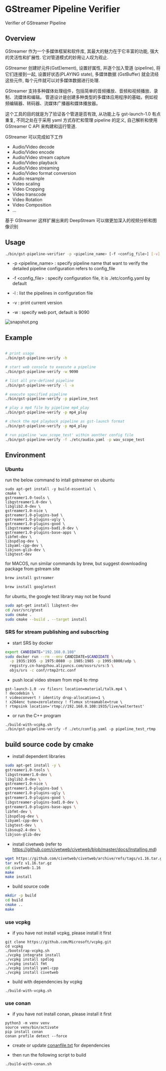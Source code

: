 # GStreamer Pipeline Verifier

Verifier of GStreamer Pipeline 

## Overview

GStreamer 作为一个多媒体框架和软件库, 其最大的魅力在于它丰富的功能, 强大的灵活性和扩展性.
它对管道模式的妙用让人叹为观止.

GStreamer 创建好元件(GstElement), 设置好属性, 并逐个加入管道 (pipeline), 将它们连接到一起, 设置好状态(PLAYING state), 多媒体数据 (GstBuffer) 就会流经这些元件, 每个元件就可以对多媒体数据进行处理.

GStreamer 支持多种媒体处理组件，包括简单的音频播放、音频和视频播放、录制、流媒体和编辑。 
管道设计是创建多种类型的多媒体应用程序的基础，例如视频编辑器、转码器、流媒体广播器和媒体播放器。

这个工具的目的就是为了验证各个管道是否有效, 从功能上与 gst-launch-1.0 有点重复, 不同之处在于采用 yaml 方式存贮和管理 pipeline 的定义, 自己解析和使用 GStreamer C API 来构建和运行管道.

GStreamer 可以完成如下工作

* Audio/Video decode
* Audio/Video encode
* Audio/Video stream capture
* Audio/Video playback
* Audio/Video streaming
* Audio/Video format conversion
* Audio resample
* Video scaling
* Video Cropping
* Video transcode
* Video Rotation
* Video Composition
* ...

基于 GStreamer 这样扩展出来的 DeepStream 可以做更加深入的视频分析和图像识别 

## Usage

```sh
./bin/gst-pipeline-verifier -p <pipeline_name> [-f <config_file>] [-v] [-l] [-w web_port]
```
* -p <pipeline_name> : specify pipeline name that want to verify
                       the detailed pipeline configuration refers to config_file

* -f <config_file> : specify configuration file, it is ./etc/config.yaml by default

* -l : list the pipelines in configuration file

* -v : print current version

* -w : specify web port, default is 9090

![snapshot.png](./doc/snapshot.png)

## Example

```sh

# print usage
./bin/gst-pipeline-verify -h

# start web console to execute a pipeline
./bin/gst-pipeline-verify -w 9090

# list all pre-defined pipeline
./bin/gst-pipeline-verify -l -a

# execute specified pipeline
./bin/gst-pipeline-verify -p pipeline_test

# play a mp4 file by pipeline mp4_play
./bin/gst-pipeline-verify -p mp4_play

# check the mp4 playback pipeline as gst-launch format
./bin/gst-pipeline-verify -p mp4_play

# run pipeline 'wav_scope_test' within aonther config file
./bin/gst-pipeline-verify -f ./etc/audio.yaml -p wav_scope_test
```


## Environment

### Ubuntu

run the below command to intall gstreamer on ubuntu

```
sudo apt-get install -y build-essential \
cmake \
gstreamer1.0-tools \
libgstreamer1.0-dev \
libglib2.0-dev \
gstreamer1.0-nice \
gstreamer1.0-plugins-bad \
gstreamer1.0-plugins-ugly \
gstreamer1.0-plugins-good \
libgstreamer-plugins-bad1.0-dev \
gstreamer1.0-plugins-base-apps \
libfmt-dev \
libspdlog-dev \
libyaml-cpp-dev \
libjson-glib-dev \
libgtest-dev

```

for MACOS, run similar commands by brew, but suggest downloading package from gstream site

```sh
brew install gstreamer

brew install googletest
```


for ubuntu, the google test library may not be found

```sh
sudo apt-get install libgtest-dev
cd /usr/src/gtest
sudo cmake .
sudo cmake --build . --target install

```

### SRS for stream publishing and subscrbing

* start SRS by docker

```sh
export CANDIDATE="192.168.0.108"
sudo docker run --rm --env CANDIDATE=$CANDIDATE \
  -p 1935:1935 -p 1975:8080 -p 1985:1985 -p 1995:8000/udp \
  registry.cn-hangzhou.aliyuncs.com/ossrs/srs:5 \
  objs/srs -c conf/rtmp2rtc.conf
```

* push local video stream from mp4 to rtmp

```
gst-launch-1.0 -vv filesrc location=material/talk.mp4 \
! decodebin \
! videoconvert ! identity drop-allocation=1 \
! x264enc tune=zerolatency ! flvmux streamable=true \
! rtmpsink location='rtmp://192.168.0.108:1935/live/waltertest'
```

* or run the C++ program

```
./build-with-vcpkg.sh
./bin/gst-pipeline-verify -f ./etc/config.yaml -p pipeline_test_rtmp
```


## build source code by cmake
* install dependent libraries

```sh
sudo apt-get install -y \
gstreamer1.0-tools \
libgstreamer1.0-dev \
libglib2.0-dev \
gstreamer1.0-nice \
gstreamer1.0-plugins-bad \
gstreamer1.0-plugins-ugly \
gstreamer1.0-plugins-good \
libgstreamer-plugins-bad1.0-dev \
gstreamer1.0-plugins-base-apps \
libfmt-dev \
libspdlog-dev \
libyaml-cpp-dev \
libgtest-dev \
libsoup2.4-dev \
libjson-glib-dev
```

* install civetweb 
(refer to https://github.com/civetweb/civetweb/blob/master/docs/Installing.md)

```sh
wget https://github.com/civetweb/civetweb/archive/refs/tags/v1.16.tar.gz
tar xvfz v1.16.tar.gz
cd civetweb-1.16
make
make install
```

* build source code

```sh
mkdir -p build
cd build
cmake ..
make
```

### use vcpkg

* if you have not install vcpkg, please install it first

```
git clone https://github.com/Microsoft/vcpkg.git
cd vcpkg
./bootstrap-vcpkg.sh
./vcpkg integrate install
./vcpkg install spdlog
./vcpkg install fmt
./vcpkg install yaml-cpp
./vcpkg install civetweb
```

* build with dependencies by vcpkg

```
./build-with-vcpkg.sh
```

### use conan

* if you have not install conan, please install it first
```
python3 -m venv venv
source venv/bin/activate
pip install conan
conan profile detect --force
```

* create or update [conanfile.txt](conanfile.txt) for dependencies
  
* then run the following script to build
  
```
./build-with-conan.sh

```


